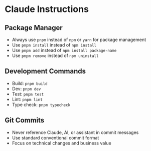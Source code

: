 # Claude Instructions

## Package Manager
- Always use `pnpm` instead of `npm` or `yarn` for package management
- Use `pnpm install` instead of `npm install`
- Use `pnpm add` instead of `npm install package-name`
- Use `pnpm remove` instead of `npm uninstall`

## Development Commands
- Build: `pnpm build`
- Dev: `pnpm dev`
- Test: `pnpm test`
- Lint: `pnpm lint`
- Type check: `pnpm typecheck`

## Git Commits
- Never reference Claude, AI, or assistant in commit messages
- Use standard conventional commit format
- Focus on technical changes and business value